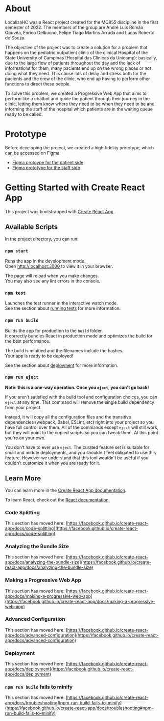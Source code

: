 # About

LocalizaHC was a React project created for the MC855 discipline in the first semester of 2022. The members of the group are André Luis Romão Gouvêa, Enrico Delbuono, Felipe Tiago Martins Arruda and Lucas Roberto de Souza.

The objective of the project was to create a solution for a problem that happens on the pediatric outpatient clinic of the clinical Hospital of the State University of Campinas (Hospital das Clínicas da Unicamp): basically, due to the large flow of patients throughout the day and the lack of informations for them, many pacients end up on the wrong places or not doing what they need. This cause lots of delay and stress both for the pacients and the crew of the clinic, who end up having to perform other functions to direct these people.

To solve this problem, we created a Progressive Web App that aims to perform like a chatbot and guide the patient through their journey in the clinic, letting them know where they need to be when they need to be and informing the staff of the hospital which patients are in the waiting queue ready to be called.

# Prototype

Before developing the project, we created a high fidelity prototype, which can be accessed on Figma:

- [Figma protoype for the patient side](https://www.figma.com/proto/nIr7WsXmbuH6PLFQqzIiQf/LocalizaHC?page-id=0%3A1&node-id=7%3A488&viewport=27%2C212%2C0.06&scaling=scale-down&starting-point-node-id=7%3A488)
- [Figma prototype for the staff side](https://www.figma.com/proto/nIr7WsXmbuH6PLFQqzIiQf/LocalizaHC?page-id=95%3A1989&node-id=97%3A2867&viewport=779%2C395%2C0.18&scaling=min-zoom&starting-point-node-id=95%3A1991)

# Getting Started with Create React App

This project was bootstrapped with [Create React App](https://github.com/facebook/create-react-app).

## Available Scripts

In the project directory, you can run:

### `npm start`

Runs the app in the development mode.\
Open [http://localhost:3000](http://localhost:3000) to view it in your browser.

The page will reload when you make changes.\
You may also see any lint errors in the console.

### `npm test`

Launches the test runner in the interactive watch mode.\
See the section about [running tests](https://facebook.github.io/create-react-app/docs/running-tests) for more information.

### `npm run build`

Builds the app for production to the `build` folder.\
It correctly bundles React in production mode and optimizes the build for the best performance.

The build is minified and the filenames include the hashes.\
Your app is ready to be deployed!

See the section about [deployment](https://facebook.github.io/create-react-app/docs/deployment) for more information.

### `npm run eject`

**Note: this is a one-way operation. Once you `eject`, you can't go back!**

If you aren't satisfied with the build tool and configuration choices, you can `eject` at any time. This command will remove the single build dependency from your project.

Instead, it will copy all the configuration files and the transitive dependencies (webpack, Babel, ESLint, etc) right into your project so you have full control over them. All of the commands except `eject` will still work, but they will point to the copied scripts so you can tweak them. At this point you're on your own.

You don't have to ever use `eject`. The curated feature set is suitable for small and middle deployments, and you shouldn't feel obligated to use this feature. However we understand that this tool wouldn't be useful if you couldn't customize it when you are ready for it.

## Learn More

You can learn more in the [Create React App documentation](https://facebook.github.io/create-react-app/docs/getting-started).

To learn React, check out the [React documentation](https://reactjs.org/).

### Code Splitting

This section has moved here: [https://facebook.github.io/create-react-app/docs/code-splitting](https://facebook.github.io/create-react-app/docs/code-splitting)

### Analyzing the Bundle Size

This section has moved here: [https://facebook.github.io/create-react-app/docs/analyzing-the-bundle-size](https://facebook.github.io/create-react-app/docs/analyzing-the-bundle-size)

### Making a Progressive Web App

This section has moved here: [https://facebook.github.io/create-react-app/docs/making-a-progressive-web-app](https://facebook.github.io/create-react-app/docs/making-a-progressive-web-app)

### Advanced Configuration

This section has moved here: [https://facebook.github.io/create-react-app/docs/advanced-configuration](https://facebook.github.io/create-react-app/docs/advanced-configuration)

### Deployment

This section has moved here: [https://facebook.github.io/create-react-app/docs/deployment](https://facebook.github.io/create-react-app/docs/deployment)

### `npm run build` fails to minify

This section has moved here: [https://facebook.github.io/create-react-app/docs/troubleshooting#npm-run-build-fails-to-minify](https://facebook.github.io/create-react-app/docs/troubleshooting#npm-run-build-fails-to-minify)
